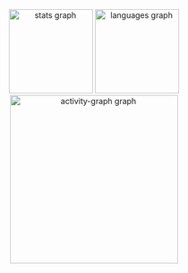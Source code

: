 <div align="center">
  <img src="https://github-readme-stats.vercel.app/api?username=DiogoMarquesHenriques&hide_title=false&hide_rank=false&show_icons=true&include_all_commits=true&count_private=true&disable_animations=false&theme=dracula&locale=en&hide_border=false&order=1" height="150" alt="stats graph"  />
  <img src="https://github-readme-stats.vercel.app/api/top-langs?username=DiogoMarquesHenriques&locale=en&hide_title=false&layout=compact&card_width=320&langs_count=5&theme=dracula&hide_border=false&order=2" height="150" alt="languages graph"  />
  <img src="https://github-readme-activity-graph.vercel.app/graph?username=DiogoMarquesHenriques&radius=16&theme=elegant&area=true&order=5" height="300" alt="activity-graph graph"  />
</div>

###
